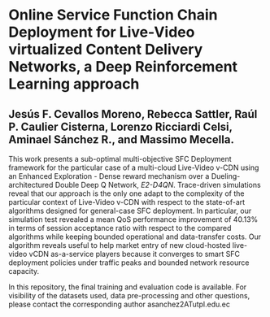 # Online Service Function Chain Deployment for Live-Video virtualized Content Delivery Networks, a Deep Reinforcement Learning approach

## Jesús F. Cevallos Moreno, Rebecca Sattler, Raúl P. Caulier Cisterna, Lorenzo Ricciardi Celsi, Aminael Sánchez R., and Massimo Mecella.


This work presents a sub-optimal multi-objective SFC Deployment framework for the particular case of a multi-cloud Live-Video v-CDN using an Enhanced Exploration - Dense reward mechanism over a Dueling-architectured Double Deep Q Network, _E2-D4QN_. Trace-driven simulations reveal that our approach is the only one adapt to the complexity of the particular context of Live-Video v-CDN with respect to the state-of-art algorithms designed for general-case SFC deployment. In particular, our simulation test revealed a mean QoS performance improvement of 40.13% in terms of session acceptance ratio with respect to the compared algorithms while keeping bounded operational and data-transfer costs. Our algorithm reveals useful to help market entry of new cloud-hosted live-video vCDN as-a-service players because it converges to smart SFC deployment policies under traffic peaks and bounded network resource capacity.

In this repository, the final training and evaluation code is available. For visibility of the datasets used, data pre-processing and other questions, please contact the corresponding author  asanchez2ATutpl.edu.ec